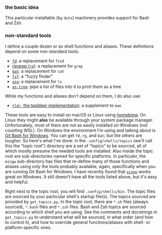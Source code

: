 ### the basic idea

This particular installable (by `dotx`) machinery provides support for Bash
and Zsh.

### non-standard tools

I define a couple dozen or so shell functions and aliases. These definitions depend on some non-standard tools:

- [`fd`](https://github.com/sharkdp/fd): a replacement for `find`
- [ripgrep (`rg`)](https://github.com/BurntSushi/ripgrep): a replacement for `grep`
- [`bat`](https://github.com/sharkdp/bat): a replacement for `cat`
- [`fzf`](https://github.com/junegunn/fzf): a "fuzzy finder"
- [`eza`](https://github.com/eza-community/eza): a replacement for `ls`
- [`as-tree`](https://github.com/jez/as-tree): pipe a list of files into it to print them as a tree

While my functions and aliases don't depend on them, I do also use:

- [`tldr`, the tealdeer implementation](https://github.com/dbrgn/tealdeer): a supplement to `man`

These tools are easy to install on macOS or Linux using [homebrew](https://brew.sh/). On Linux they might **also** be
available through your system package manager. Unfortunately, most of them are not as easily installed on Windows (not
counting WSL). On Windows the environment I'm using and talking about is [Git Bash for Windows](https://git-scm.com).
You can get `fd`, `rg`, and `bat`; but the others are tougher. So here's what I've done: in the `.config/shells/topics` (we'll call this the "topic root")
directory are a set of "topics" to be sourced, all of which mostly
presume the needed tools are installed. Also inside the topic root are sub-directories named for specific platforms.
In particuler, the `mingw` sub-directory has files that re-define many of those functions and aliases using only the tools
probably available, again, specifically when you are running Git Bash for Windows. I have recently found that
[`scoop`](https://scoop.sh) works great on Windows. It still doesn't have all the tools listed above, but it's easy and
helpful.

Right next to the topic root, you will find `.config/shells/bin`.  The topic files are sourced by your particular shell's startup file(s).
The topics sourced are provided by `get_topics.py`.  In the topic root, there are `*.sh` files (always sourced), `*.bash` files and `*.zsh` files.
Bash and Zsh topics are sourced according to which shell you are using.  See the comments and docstrings in `get_topics.py` to understand
what will be sourced, in what order (and how to control it), and how to override general functions/aliases with shell- or platform-specific
ones.
